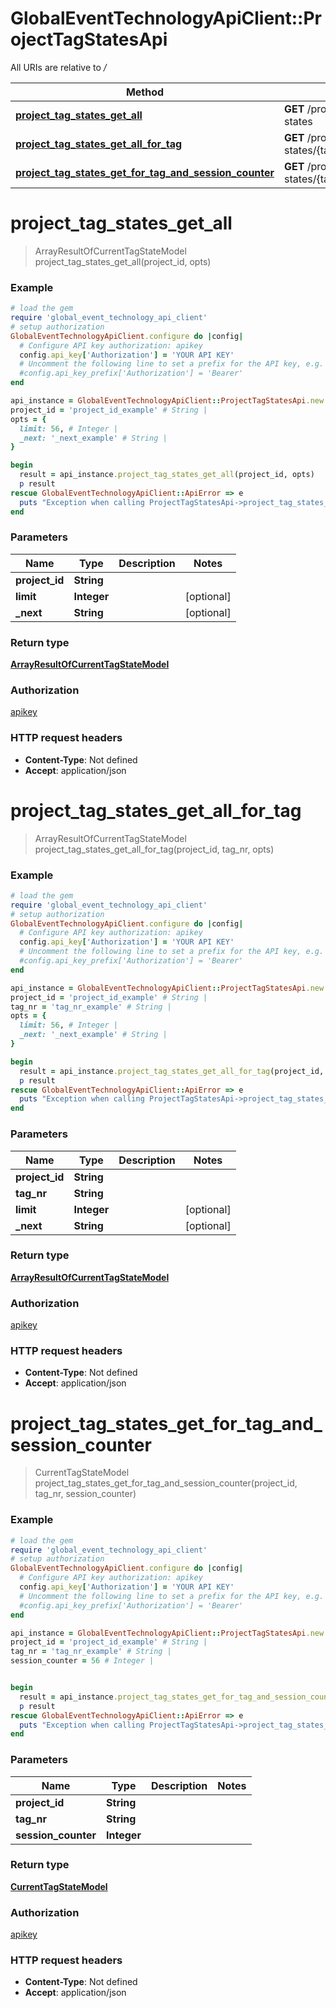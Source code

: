 # GlobalEventTechnologyApiClient::ProjectTagStatesApi

All URIs are relative to */*

Method | HTTP request | Description
------------- | ------------- | -------------
[**project_tag_states_get_all**](ProjectTagStatesApi.md#project_tag_states_get_all) | **GET** /projects/{projectId}/tag-states | 
[**project_tag_states_get_all_for_tag**](ProjectTagStatesApi.md#project_tag_states_get_all_for_tag) | **GET** /projects/{projectId}/tag-states/{tagNr} | 
[**project_tag_states_get_for_tag_and_session_counter**](ProjectTagStatesApi.md#project_tag_states_get_for_tag_and_session_counter) | **GET** /projects/{projectId}/tag-states/{tagNr}/{sessionCounter} | 

# **project_tag_states_get_all**
> ArrayResultOfCurrentTagStateModel project_tag_states_get_all(project_id, opts)



### Example
```ruby
# load the gem
require 'global_event_technology_api_client'
# setup authorization
GlobalEventTechnologyApiClient.configure do |config|
  # Configure API key authorization: apikey
  config.api_key['Authorization'] = 'YOUR API KEY'
  # Uncomment the following line to set a prefix for the API key, e.g. 'Bearer' (defaults to nil)
  #config.api_key_prefix['Authorization'] = 'Bearer'
end

api_instance = GlobalEventTechnologyApiClient::ProjectTagStatesApi.new
project_id = 'project_id_example' # String | 
opts = { 
  limit: 56, # Integer | 
  _next: '_next_example' # String | 
}

begin
  result = api_instance.project_tag_states_get_all(project_id, opts)
  p result
rescue GlobalEventTechnologyApiClient::ApiError => e
  puts "Exception when calling ProjectTagStatesApi->project_tag_states_get_all: #{e}"
end
```

### Parameters

Name | Type | Description  | Notes
------------- | ------------- | ------------- | -------------
 **project_id** | **String**|  | 
 **limit** | **Integer**|  | [optional] 
 **_next** | **String**|  | [optional] 

### Return type

[**ArrayResultOfCurrentTagStateModel**](ArrayResultOfCurrentTagStateModel.md)

### Authorization

[apikey](../README.md#apikey)

### HTTP request headers

 - **Content-Type**: Not defined
 - **Accept**: application/json



# **project_tag_states_get_all_for_tag**
> ArrayResultOfCurrentTagStateModel project_tag_states_get_all_for_tag(project_id, tag_nr, opts)



### Example
```ruby
# load the gem
require 'global_event_technology_api_client'
# setup authorization
GlobalEventTechnologyApiClient.configure do |config|
  # Configure API key authorization: apikey
  config.api_key['Authorization'] = 'YOUR API KEY'
  # Uncomment the following line to set a prefix for the API key, e.g. 'Bearer' (defaults to nil)
  #config.api_key_prefix['Authorization'] = 'Bearer'
end

api_instance = GlobalEventTechnologyApiClient::ProjectTagStatesApi.new
project_id = 'project_id_example' # String | 
tag_nr = 'tag_nr_example' # String | 
opts = { 
  limit: 56, # Integer | 
  _next: '_next_example' # String | 
}

begin
  result = api_instance.project_tag_states_get_all_for_tag(project_id, tag_nr, opts)
  p result
rescue GlobalEventTechnologyApiClient::ApiError => e
  puts "Exception when calling ProjectTagStatesApi->project_tag_states_get_all_for_tag: #{e}"
end
```

### Parameters

Name | Type | Description  | Notes
------------- | ------------- | ------------- | -------------
 **project_id** | **String**|  | 
 **tag_nr** | **String**|  | 
 **limit** | **Integer**|  | [optional] 
 **_next** | **String**|  | [optional] 

### Return type

[**ArrayResultOfCurrentTagStateModel**](ArrayResultOfCurrentTagStateModel.md)

### Authorization

[apikey](../README.md#apikey)

### HTTP request headers

 - **Content-Type**: Not defined
 - **Accept**: application/json



# **project_tag_states_get_for_tag_and_session_counter**
> CurrentTagStateModel project_tag_states_get_for_tag_and_session_counter(project_id, tag_nr, session_counter)



### Example
```ruby
# load the gem
require 'global_event_technology_api_client'
# setup authorization
GlobalEventTechnologyApiClient.configure do |config|
  # Configure API key authorization: apikey
  config.api_key['Authorization'] = 'YOUR API KEY'
  # Uncomment the following line to set a prefix for the API key, e.g. 'Bearer' (defaults to nil)
  #config.api_key_prefix['Authorization'] = 'Bearer'
end

api_instance = GlobalEventTechnologyApiClient::ProjectTagStatesApi.new
project_id = 'project_id_example' # String | 
tag_nr = 'tag_nr_example' # String | 
session_counter = 56 # Integer | 


begin
  result = api_instance.project_tag_states_get_for_tag_and_session_counter(project_id, tag_nr, session_counter)
  p result
rescue GlobalEventTechnologyApiClient::ApiError => e
  puts "Exception when calling ProjectTagStatesApi->project_tag_states_get_for_tag_and_session_counter: #{e}"
end
```

### Parameters

Name | Type | Description  | Notes
------------- | ------------- | ------------- | -------------
 **project_id** | **String**|  | 
 **tag_nr** | **String**|  | 
 **session_counter** | **Integer**|  | 

### Return type

[**CurrentTagStateModel**](CurrentTagStateModel.md)

### Authorization

[apikey](../README.md#apikey)

### HTTP request headers

 - **Content-Type**: Not defined
 - **Accept**: application/json



